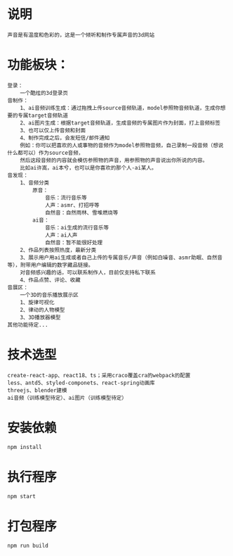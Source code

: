 # 说明
    声音是有温度和色彩的，这是一个倾听和制作专属声音的3d网站
# 功能板块：
    登录：
        一个酷炫的3d登录页
    音制作：
        1、ai音频训练生成：通过拖拽上传source音频轨道，model参照物音频轨道，生成你想要的专属target音频轨道
        2、ai图片生成：根据target音频轨道，生成音频的专属图片作为封面，打上音频标签
        3、也可以仅上传音频和封面
        4、制作完成之后，会发短信/邮件通知
        例如：你可以把喜欢的人或事物的音频作为model参照物音频，自己录制一段音频（想说什么都可以）作为source音频，
        然后这段音频的内容就会模仿参照物的声音，用参照物的声音说出你所说的内容。
        比如ai许嵩，ai本兮，也可以是你喜欢的那个人-ai某人。
    音发现：
        1、音频分类
            原音：
                音乐：流行音乐等
                人声：asmr、打招呼等
                自然音：自然雨林、雪堆燃烧等
            ai音：
                音乐：ai生成的流行音乐等
                人声：ai人声
                自然音：暂不能很好处理
        2、作品列表按照热度，最新分类
        3、展示用户用ai生成或者自己上传的专属音乐/声音（例如白噪音、asmr助眠、自然音等），附带用户编辑的数字藏品链接。
        对音频感兴趣的话，可以联系制作人，目前仅支持私下联系
        4、作品点赞、评论、收藏
    音展区：
        一个3D的音乐播放展示区
        1、旋律可视化
        2、律动的人物模型
        3、3D播放器模型
    其他功能待定...
# 技术选型
    create-react-app、react18、ts；采用craco覆盖cra的webpack的配置
    less、antd5、styled-componets、react-spring动画库
    threejs、blender建模
    ai音频（训练模型待定）、ai图片（训练模型待定）

# 安装依赖
    npm install

# 执行程序
    npm start

# 打包程序
    npm run build